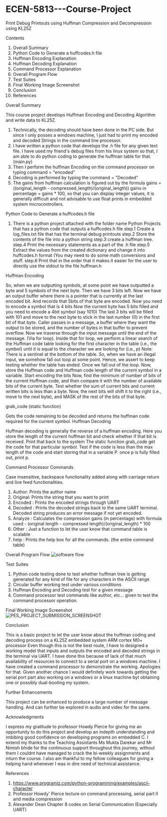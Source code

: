# ECEN-5813---Course-Project
Print Debug Printouts using Huffman Compression and Decompression using KL25Z

Contents
1. Overall Summary
2. Python Code to Generate a huffcodes.h file
3. Huffman Encoding Explanation
4. Huffman Decoding Explanation
5. Command Processor Explanation
6. Overall Program Flow
7. Test Suites
8. Final Working Image Screenshot
9. Conclusion
10. References

Overall Summary

This course project develops Huffman Encoding and Decoding Algorithm and write data to KL25Z.
1. Technically, the decoding should have been done in the PC side. But since I only posses a windows machine, I just had to print my encoded and decoded
   Strings in the command line processor.
2. I have written a python code that develops the .h file for any given text file. I have used my friend's debug files from his linux system so that, 
   I am able to do python coding to generate the huffman table for that. (main.py)
3. Then I perform the huffman Encoding on the command processor on typing command = "encoded"
4. Decoding is performed by typing the command = "Decoded"
5. The gains from huffman calculation is figured out by the formula gains = ((original_length - compressed_length)/(original_length))
   gains in percentage = gains * 100, so that you can display integer values, it is generally difficult and not advisable to use float prints in embedded system microcontrollers.

Python Code to Generate a huffcodes.h file
1. There is a python project attached with the folder name Python Projects that has a python code that outputs a huffcodes.h file
   step.1 Create a log_files.txt file that has the terminal debug printouts
   step.2 Store the contents of the file into a python string
   step.3 create a huffman tree.
   step.4 Print the necessary statements as a part of the .h file
   step.5 Extract the values from the created dictionary and change it into huffcodes.h format (You may need to do some math conversions and stuff.
   step.6 Print that in the order that it makes it easier for the user to directly use the stdout to the file huffman.h

Huffman Encoding

So, when we are outputting symbols, at some point we have outputted a byte and 5 symbols of the next byte. Then we have 3 bits left. 
Now we have an output buffer where there is a pointer that is currently at the last encoded bit. And records that 5bits of that byte are encoded.
Now you need to encode a symbol that is 4 bits
Now the current byte has 5 bits filled and you need to encode a 4bit symbol (say 1010)
The last 3 bits will be filled with 101 and move to the next byte to stick in the last number (0) in the first bit of that byte.
Caller passes in a message, a buffer where they want the output to be stored, and the number of bytes in that buffer to prevent overflow.
Now we traverse through the input message until the end of the message. (Via for loop).
Inside that for loop, we perform a linear search of the Huffman code table looking for the first character in the table (i.e., the symbol) until it is equal to the character we are looking for (i.e., p)
	Note: There is a sentinel at the bottom of the table. So, when we have an illegal input, we somehow fall out loop at some point. Hence, we assert to keep testing whether the table has ended.
Once we fall out of the loop.
Now, store the Huffman code and Huffman code length of the current symbol in a variable.
Start encoding the bits
Now, find the minimum of number of bits of the current Huffman code, and then compare it with the number of available bits of the current byte. Test whether the sum of current bits and current written bits is less than a byte.
Now, the next bits will shift it to the right (i.e., move to the next byte), and MASK of the rest of the bits of that byte.

grab_code (static function)

Gets the code remaining to be decoded and returns the huffman code required for the current symbol.
Huffman Decoding

Huffman decoding is generally the reverse of a huffman encoding.
Here you store the length of the current huffman bit and check whether if that bit is received. Print that back to the system
The static function grab_code get the code for that particular symbol.
Test if the code is less than the max length of the code and start storing that in a variable P.
once p is fully filled out, print p.


Command Processor Commands

Case insensitive, backspace functionality added along with carriage return and line feed functionalities.

1. Author: Prints the author name
2. Original:	Prints the string that you want to print
3. Encoded :	Prints the encoded strings through UART
4. Decoded :	Prints the decoded strings back to the same UART terminal. Decoded string produces an error message if not yet encoded.
5. Analyze : 	Calculates the compression gains (in percentage) with formula used - (original length - compressed length)/(original_length) * 100
6. Other   :	Just a function to let the user know that command table is scalable
7. help	   :	Prints the help box for all the commands. (the entire command table)

Overall Program Flow
![software flow](https://user-images.githubusercontent.com/89497188/166406431-8e126303-cb03-4279-bb8a-d5df84951ea5.jpg)

Test Suites
1. Python code testing done to test whether huffman tree is getting generated for any kind of file for any characters in the ASCII range
2. Circular buffer working test under various conditions
3. Huffman Encoding and Decoding test for a given message
4. Command processor test commands like author, etc... given to test the command processor operation.

Final Working Image Screenshot
![PES_PROJECT_SUBMISSION_SCREENSHOT](https://user-images.githubusercontent.com/89497188/166405261-35e58a93-0bdb-4d50-b610-cda4763b90c7.jpg)

Conclusion

This is a basic project to let the user know about the huffman coding and decoding process on a KL25Z embedded system ARM cortex M0+ processor
Even though this is not the best route, I have to designed a working model that inputs and outputs the encoded and decoded strings in the terminal via UART.
I have done this because of lack of that much availability of resources to connect to a serial port on a windows machine. I have created a command processor to demonstrate the working. Apologies for that. Given another chance I would definitely work towards getting the serial port part also working on a windows or a linux machine byt obtaining one or possibly dual-booting my system.

Further Enhancements

This project can be enhanced to produce a large number of message handling. And can further be explored in audio and video for the same.

Acknowledgments

I express my gratitude to professor Howdy Pierce for giving me an opportunity to do this project and develop an indepth understanding and imbibing good confidence on developing programs on embedded C.
I extend my thanks to the Teaching Assistants Ms Mukta Darekar and Mr Nimish bhide for the continuous support throughout this journey, without them I couldnt have managed to crack the bi-weekly assignments and inturn the course.
I also am thankful to my fellow colleagues for giving a helping hand whenever I was in dire need of technical assistance.

References

1. https://www.programiz.com/python-programming/examples/ascii-character
2. Professor Howdy' Pierce lecture on command processing, serial part II and media compression
3. Alexander Dean Chapter 8 codes on Serial Communication (Especially UART)

